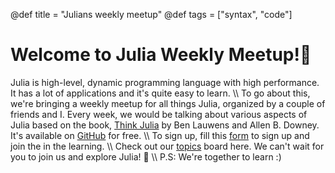 @def title = "Julians weekly meetup"
@def tags = ["syntax", "code"]

# Welcome to Julia Weekly Meetup!🎉

Julia is high-level, dynamic programming language with high performance. It has a lot of applications and it's quite easy to learn. \\\\
To go about this, we're bringing a weekly meetup for all things Julia, organized by a couple of friends and I. Every week, we would be talking about various aspects of Julia based on the book, [Think Julia](https://www.oreilly.com/library/view/think-julia/9781492045021/) by Ben Lauwens and Allen B. Downey. It's available on [GitHub](https://benlauwens.github.io/ThinkJulia.jl/latest/book.html) for free.  \\\\
To sign up, fill this [form](https://docs.google.com/forms/d/e/1FAIpQLSfGWngeh5bt29yW9PO8Kxcrchfkpckji8qU6ZfO0FCFDXvK9A/viewform?usp=sf_link) to sign up and join the in the learning. \\\\ 
Check out our [topics](/topics) board here. We can't wait for you to join us and explore Julia! 🤗 \\\\
P.S: We're together to learn :)
